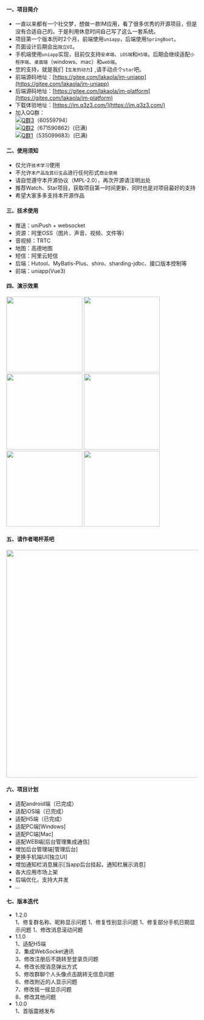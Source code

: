 #### 一、项目简介
+ 一直以来都有一个社交梦，想做一款IM应用，看了很多优秀的开源项目，但是没有合适自己的。于是利用休息时间自己写了这么一套系统。
+ 项目第一个版本历时2个月，前端使用`uniapp`，后端使用`SpringBoot`。
+ 页面设计后期会出`独立UI`。
+ 手机端使用`uniapp`实现，目前仅支持`安卓端`、`iOS端`和`H5端`，后期会继续适配`小程序端`、`桌面端`（windows、mac）和`web端`。
+ 您的支持，就是我们`【生发的动力】`,请手动点个`star`吧。
+ 前端源码地址：[https://gitee.com/lakaola/im-uniapp](https://gitee.com/lakaola/im-uniapp)
+ 后端源码地址：[https://gitee.com/lakaola/im-platform](https://gitee.com/lakaola/im-platform)
+ 下载体验地址：[https://im.q3z3.com/](https://im.q3z3.com/)
+ 加入QQ群：    
[![Q群3](https://img.shields.io/badge/Q群3-60559794-blue.svg)](https://jq.qq.com/?_wv=1027&k=etm5kfCT)（60559794）   
[![Q群2](https://img.shields.io/badge/Q群2-671590862-blue.svg)](https://jq.qq.com/?_wv=1027&k=9VJv8p2I)（671590862）(已满)   
[![Q群1](https://img.shields.io/badge/Q群1-535099683-blue.svg)](https://jq.qq.com/?_wv=1027&k=PQMnFugm)（535099683）(已满)

#### 二、使用须知
+ 仅允许`技术学习`使用
+ 不允许`本产品及其衍生品`进行任何形式`商业使用`
+ 请自觉遵守本开源协议（MPL-2.0），再次开源请注明出处
+ 推荐Watch、Star项目，获取项目第一时间更新，同时也是对项目最好的支持
+ 希望大家多多支持本开源作品

#### 三、技术使用
+ 推送：uniPush + websocket
+ 资源：阿里OSS（图片、声音、视频、文件等）
+ 音视频：TRTC
+ 地图：高德地图
+ 短信：阿里云短信
+ 后端：Hutool、MyBatis-Plus、shiro、sharding-jdbc、接口版本控制等
+ 前端：uniapp(Vue3)

#### 四、演示效果
<img src="https://img.alicdn.com/imgextra/i2/87413133/O1CN01mD2wwN1Z0xctYYdAA_!!87413133.jpg" width="200">
<img src="https://img.alicdn.com/imgextra/i3/87413133/O1CN01bZSz2q1Z0xco96F1t_!!87413133.jpg" width="200">
<img src="https://img.alicdn.com/imgextra/i3/87413133/O1CN01Pe8G6S1Z0xcmQluDI_!!87413133.jpg" width="200">
<img src="https://img.alicdn.com/imgextra/i1/87413133/O1CN012JP8VW1Z0xccuWKzM_!!87413133.jpg" width="200">
<img src="https://img.alicdn.com/imgextra/i4/87413133/O1CN01fMUNJA1Z0xck1w0kt_!!87413133.jpg" width="200">
<img src="https://img.alicdn.com/imgextra/i3/87413133/O1CN01n8MZhZ1Z0xctYZEbM_!!87413133.jpg" width="200">

#### 五、请作者喝杯茶吧
<img src="https://img.alicdn.com/imgextra/i3/87413133/O1CN01Ilrbqk1Z0xcwW5PsK_!!87413133.jpg" width="600">

#### 六、项目计划
+ 适配android端（已完成）
+ 适配iOS端（已完成）
+ 适配H5端（已完成）
+ 适配PC端[Windows]
+ 适配PC端[Mac]
+ 适配WEB端[后台管理集成通信]
+ 增加后台管理端[管理后台]
+ 更换手机端UI[独立UI]
+ 增加通知栏消息展示[当app后台挂起，通知栏展示消息]
+ 各大应用市场上架
+ 后端优化，支持大并发
+ ...

#### 七、版本迭代    
+ 1.2.0   
    1、修复群名称、昵称显示问题
    1、修复性别显示问题
    1、修复部分手机日期显示问题
    1、修改消息滚动问题    
+ 1.1.0  
    1、适配H5端  
    2、集成WebSocket通讯  
    3、修改注册后不跳转至登录页问题  
    4、修改长按消息弹出方式   
    5、修改群聊个人头像点击跳转无信息问题  
    6、修改附近的人显示问题     
    7、修改摇一摇显示问题     
    8、修改其他问题  
+ 1.0.0   
    1、首版震撼发布  
